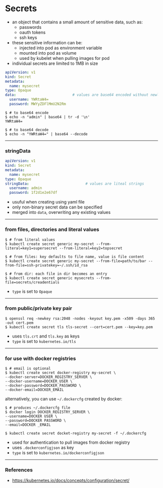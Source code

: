 # Secrets

* an object that contains a small amount of sensitive data, such as:
	* passwords
	* oauth tokens
	* ssh keys
* these sensitive information can be:
	* injected into pod as environment variable
	* mounted into pod as volume
	* used by kubelet when pulling images for pod
* individual secrets are limited to 1MB in size

```yaml
apiVersion: v1
kind: Secret
metadata:
  name: mysecret
type: Opaque
data:                          # values are base64 encoded without newlines
  username: YWRtaW4=
  password: MWYyZDFlMmU2N2Rm
```

```shell
$ # to base64 encode
$ echo -n "admin" | base64 | tr -d '\n'
YWRtaW4=

$ # to base64 decode
$ echo -n "YWRtaW4=" | base64 --decode
```

---

### stringData

```yaml
apiVersion: v1
kind: Secret
metadata:
  name: mysecret
type: Opaque
stringData:                          # values are liteal strings
  username: admin
  password: 1f2d1e2e67df
```

* usuful when creating using yaml file
* only non-binary secret data can be specified
* merged into `data`, overwriting any existing values

---

### from files, directories and literal values

```shell
$ # from literal values
$ kubectl create secret generic my-secret --from-literal=key1=supersecret --from-literal=key2=topsecret

$ # from files: key defaults to file name, value is file content
$ kubectl create secret generic my-secret --from-file=path/to/bar --from-file=ssh-privatekey=~/.ssh/id_rsa

$ # from dir: each file in dir becomes an entry
$ kubectl create secret generic mysecrets --from-file=secrets/creadentials
```

* `type` is set to `Opaque`

---

### from public/private key pair

```shell
$ openssl req -newkey rsa:2048 -nodes -keyout key.pem -x509 -days 365 -out cert.pem
$ kubectl create secret tls tls-secret --cert=cert.pem --key=key.pem
```

* uses `tls.crt` and `tls.key` as keys
* `type` is set to `kubernetes.io/tls`

---

### for use with docker registries

```shell
$ # email is optional
$ kubectl create secret docker-registry my-secret \
--docker-server=DOCKER_REGISTRY_SERVER \
--docker-username=DOCKER_USER \
--docker-password=DOCKER_PASSWORD \
--docker-email=DOCKER_EMAIL
```

alternatively, you can use `~/.dockercfg` created by docker:
```shell
$ # produces ~/.dockercfg file
$ docker login DOCKER_REGISTRY_SERVER \
--username=DOCKER USER \
--password=DOCKER PASSWORD \
--email=DOCKER _EMAIL

$ kubectl create secret docket-registry my-secret -f ~/.dockercfg
```

* used for authentication to pull images from docker registry
* uses `.dockerconfigjson` as key
* `type` is set to `kubernetes.io/dockerconfigjson`

---

### References

* <https://kubernetes.io/docs/concepts/configuration/secret/>

